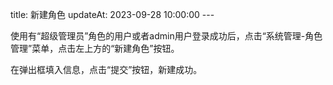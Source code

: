 title: 新建角色 updateAt: 2023-09-28 10:00:00 ---

使用有“超级管理员”角色的用户或者admin用户登录成功后，点击“系统管理-角色管理”菜单，点击左上方的“新建角色”按钮。

在弹出框填入信息，点击“提交”按钮，新建成功。
